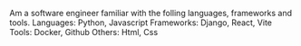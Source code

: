 Am a software engineer familiar with the folling languages, frameworks and tools.
Languages: Python, Javascript
Frameworks: Django, React, Vite
Tools: Docker, Github
Others: Html, Css
